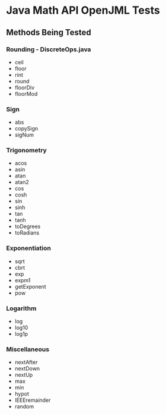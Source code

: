# Java Math API OpenJML Tests

## Methods Being Tested

### Rounding - DiscreteOps.java

- ceil
- floor
- rint
- round
- floorDiv
- floorMod

### Sign

- abs
- copySign
- sigNum

### Trigonometry

- acos
- asin
- atan
- atan2
- cos
- cosh
- sin
- sinh
- tan
- tanh
- toDegrees
- toRadians

### Exponentiation

- sqrt
- cbrt
- exp
- expm1
- getExponent
- pow

### Logarithm

- log
- log10
- log1p

### Miscellaneous

- nextAfter
- nextDown
- nextUp
- max
- min
- hypot
- IEEEremainder
- random
